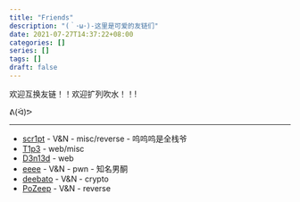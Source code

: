 ```yaml
---
title: "Friends"
description: "(｀･ω･)-这里是可爱的友链们"
date: 2021-07-27T14:37:22+08:00
categories: []
series: []
tags: []
draft: false
---
```


欢迎互换友链！！欢迎扩列吹水！！!

ᕕ(ᐛ)ᕗ

------

- [scr1pt](https://scr1pt-kid.github.io/) - V&N - misc/reverse - 呜呜呜是全栈爷
- [T1p3](https://t1pe.github.io/) - web/misc
- [D3n13d](https://d3n13d.github.io/) - web
- [eeee](https://eeeeeeeeeeeeeeeea.cn/) - V&N - pwn - 知名男酮
- [deebato](http://d33b4t0.com/) - V&N - crypto
- [PoZeep](http://ppppz.net/) - V&N - reverse